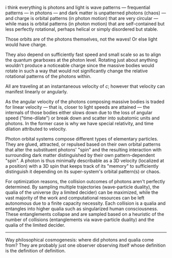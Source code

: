i think everything is photons and light is wave patterns — frequential patterns — in photons — and dark matter is unpatterned photons (chaos) — and charge is orbital patterns (in photon motion) that are very circular — while mass is orbital patterns (in photon motion) that are self-contained but less perfectly rotational, perhaps helical or simply disordered but stable.

Those orbits are of the photons themselves, not the waves! Or else light would have charge.

They also depend on sufficiently fast speed and small scale so as to align the quantum gearboxes at the photon level. Rotating just about anything wouldn't produce a noticeable charge since the massive bodies would rotate in such a way that would not significantly change the relative rotational patterns of the photons within.

All are traveling at an instantaneous velocity of $c$; however that velocity can manifest linearly or angularly.

As the angular velocity of the photons composing massive bodies is traded for linear velocity — that is, closer to light speeds are attained — the internals of those bodies either slows down due to the loss of angular speed ("time-dilate") or break down and scatter into subatomic units and photons. In the former case is why we have special relativity, and time dilation attributed to velocity.

Photon orbital systems compose different types of elementary particles. They are glued, attracted, or repulsed based on their own orbital patterns that alter the substituent photons' "spin" and the resulting interaction with surrounding dark matter distinguished by their own pattern-dependent "spin". A photon is thus minimally describable as a 3D velocity (localized at a position) with a 3D spin that keeps track of its "memory" to sufficiently distinguish it depending on its super-system's orbital pattern(s) or chaos.

For optimization reasons, the collision outcomes of photons aren't perfectly determined. By sampling multiple trajectories (wave-particle duality), the qualia of the universe (by a limited decider) can be maximized, while the vast majority of the work and computational resources can be left autonomous due to a finite capacity necessity. Each collision is a qualia and entangles into higher qualia such as singularized human consciousness. These entanglements collapse and are sampled based on a heuristic of the number of collisions (entanglements via wave-particle duality) and the qualia of the limited decider.

---

Way philosophical cosmogenesis: where did photons and qualia come from? They are probably just one observer observing itself whose definition is the definition of definition.
